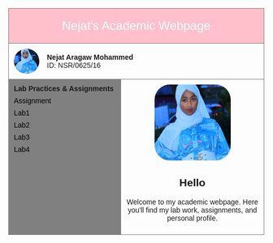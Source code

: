 
<!DOCTYPE html>
<html lang="en">
<head>
 
  <title>Nejat's Academic Webpage</title>
<link rel="stylesheet"href="styles.css">
  <style>
    body {
      font-family: Arial, sans-serif;
      margin: 0;
    }

    table {
      width: 100%;
      border-collapse: collapse;
    }

    td {
      vertical-align: top;
      padding: 10px;
      border: 1px solid Gray;
    }

    .header {
      background-color: pink;
      color: white;
      text-align: center;
      font-size: 24px;
      padding: 20px;
    }

    .sidebar {
      width: 200px;
      background-color: gray;
    }

    .sidebar a {
      display: block;
      margin: 8px 0;
      text-decoration: none;
      color: black;
    }

    .profile {
      display: flex;
      align-items: center;
    }

    .profile img {
      width: 50px;
      height: 50px;
      border-radius: 50%;
      margin-right: 15px;
    }

    .main-content {
      padding: 10px;
      text-align: center;
    }

    .main-content img {
      width: 150px;
      height: 150px;
      border-radius: 20%;
    }
  </style>
</head>
<body>

  <table>
    <tr>
      <td colspan="2" class="header">Nejat's Academic Webpage </td>
    </tr>
    <tr>
      <td colspan="2">
        <div class="profile">
          <img src="nejat.jpg" alt="user picture">
          <div>
            <strong>Nejat Aragaw Mohammed</strong><br>
            ID: NSR/0625/16
          </div>
        </div>
      </td>
    </tr>
    <tr>
      <td class="sidebar">
        <strong>Lab Practices & Assignments</strong>
        <a href="Assn1.html">Assignment</a>
        <a href="lab 1.html">Lab1</a>
        <a href="lab 2.html">Lab2</a>
        <a href="lab 3.html">Lab3</a>
        <a href=" lab 4.html">Lab4</a>
      </td>
      <td class="main-content">
        <img src="nejat.jpg" alt="user picture">
        <h2>Hello</h2>
        <p>Welcome to my academic webpage. Here you'll find my lab work, assignments, and personal profile.</p>
      </td>
    </tr>
  </table>

</body>
</html>
